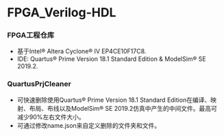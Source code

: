# FPGA_Verilog-HDL

### FPGA工程仓库
- 基于Intel® Altera Cyclone® IV EP4CE10F17C8.
- IDE: Quartus® Prime Version 18.1 Standard Edition & ModelSim® SE 2019.2.

### QuartusPrjCleaner

- 可快速删除使用Quartus® Prime Version 18.1 Standard Edition在编译、映射、布局、布线以及ModelSim® SE 2019.2仿真中产生的中间文件。最高可减少90%左右文件大小。
- 可通过修改name.json来自定义删除的文件夹和文件。